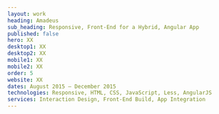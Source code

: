 ```yaml
---
layout: work
heading: Amadeus
sub_heading: Responsive, Front-End for a Hybrid, Angular App
published: false
hero: XX
desktop1: XX
desktop2: XX
mobile1: XX
mobile2: XX
order: 5
website: XX
dates: August 2015 – December 2015
technologies: Responsive, HTML, CSS, JavaScript, Less, AngularJS
services: Interaction Design, Front-End Build, App Integration
---
```

